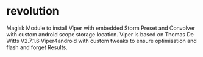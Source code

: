 # revolution
Magisk Module to install Viper with embedded Storm Preset and Convolver with custom android scope storage location.  Viper is based on Thomas De Witts V2.7.1.6 Viper4android with custom tweaks to ensure optimisation and flash and forget Results.
